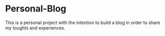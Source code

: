 # Personal-Blog
This is a personal project with the intention to build a blog in order to share my toughts and experiences.
